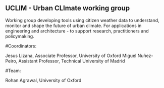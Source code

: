 ## UCLIM - Urban CLImate working group
Working group developing tools using citizen weather data to understand, monitor and shape the future of urban climate.
For applications in engineering and architecture - to support research, practitioners and policymaking.

#Coordinators: 

Jesus Lizana, Associate Professor, University of Oxford
Miguel Nuñez-Peiro, Assistant Professor, Technical University of Madrid


#Team: 

Rohan Agrawal, University of Oxford





<!--

**Here are some ideas to get you started:**

🙋‍♀️ A short introduction - what is your organization all about?
🌈 Contribution guidelines - how can the community get involved?
👩‍💻 Useful resources - where can the community find your docs? Is there anything else the community should know?
🍿 Fun facts - what does your team eat for breakfast?
🧙 Remember, you can do mighty things with the power of [Markdown](https://docs.github.com/github/writing-on-github/getting-started-with-writing-and-formatting-on-github/basic-writing-and-formatting-syntax)
-->
